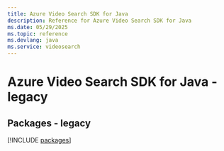```yaml
---
title: Azure Video Search SDK for Java
description: Reference for Azure Video Search SDK for Java
ms.date: 05/29/2025
ms.topic: reference
ms.devlang: java
ms.service: videosearch
---
```

# Azure Video Search SDK for Java - legacy
## Packages - legacy
[!INCLUDE [packages](video-search-index.md)]